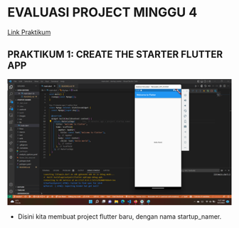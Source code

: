 # EVALUASI PROJECT MINGGU 4

[Link Praktikum](https://codelabs.developers.google.com/codelabs/first-flutter-app-pt1#0)

## PRAKTIKUM 1: CREATE  THE STARTER FLUTTER APP

![ Create the starter Flutter app](./images/01.png)

* Disini kita membuat project flutter baru, dengan nama startup_namer. 



